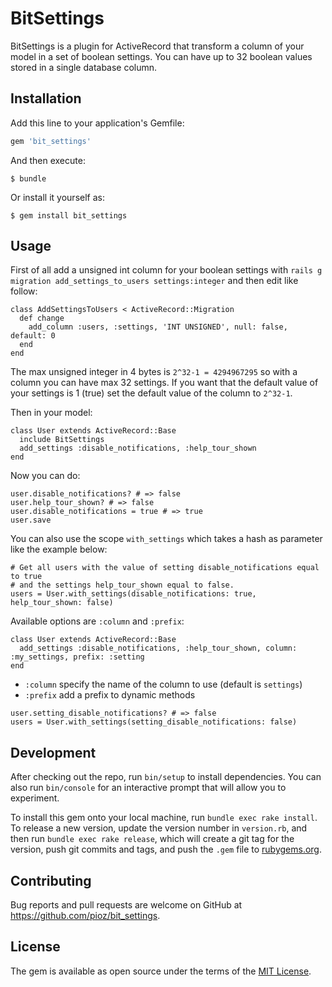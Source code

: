 # BitSettings

BitSettings is a plugin for ActiveRecord that transform a column of your model in a set of boolean settings.
You can have up to 32 boolean values stored in a single database column.

## Installation

Add this line to your application's Gemfile:

```ruby
gem 'bit_settings'
```

And then execute:

    $ bundle

Or install it yourself as:

    $ gem install bit_settings

## Usage

First of all add a unsigned int column for your boolean settings with `rails g migration add_settings_to_users settings:integer` and then edit like follow:

```
class AddSettingsToUsers < ActiveRecord::Migration
  def change
    add_column :users, :settings, 'INT UNSIGNED', null: false, default: 0
  end
end
```

The max unsigned integer in 4 bytes is `2^32-1 = 4294967295` so with a column you can have max 32 settings.
If you want that the default value of your settings is 1 (true) set the default value of the column to `2^32-1`.

Then in your model:

```
class User extends ActiveRecord::Base
  include BitSettings
  add_settings :disable_notifications, :help_tour_shown
end
```

Now you can do:

```
user.disable_notifications? # => false
user.help_tour_shown? # => false
user.disable_notifications = true # => true
user.save
```

You can also use the scope `with_settings` which takes a hash as parameter like the example below:

```
# Get all users with the value of setting disable_notifications equal to true
# and the settings help_tour_shown equal to false.
users = User.with_settings(disable_notifications: true, help_tour_shown: false)
```

Available options are `:column` and `:prefix`:

```
class User extends ActiveRecord::Base
  add_settings :disable_notifications, :help_tour_shown, column: :my_settings, prefix: :setting
end
```

- `:column` specify the name of the column to use (default is `settings`)
- `:prefix` add a prefix to dynamic methods

```
user.setting_disable_notifications? # => false
users = User.with_settings(setting_disable_notifications: false)
```

## Development

After checking out the repo, run `bin/setup` to install dependencies. You can also run `bin/console` for an interactive prompt that will allow you to experiment.

To install this gem onto your local machine, run `bundle exec rake install`. To release a new version, update the version number in `version.rb`, and then run `bundle exec rake release`, which will create a git tag for the version, push git commits and tags, and push the `.gem` file to [rubygems.org](https://rubygems.org).

## Contributing

Bug reports and pull requests are welcome on GitHub at https://github.com/pioz/bit_settings.

## License

The gem is available as open source under the terms of the [MIT License](http://opensource.org/licenses/MIT).
